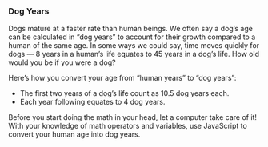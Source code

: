 ### Dog Years
Dogs mature at a faster rate than human beings. We often say a dog’s age can be calculated in “dog years” to account for their growth compared to a human of the same age. In some ways we could say, time moves quickly for dogs — 8 years in a human’s life equates to 45 years in a dog’s life. How old would you be if you were a dog?

Here’s how you convert your age from “human years” to “dog years”:

<ul>
    <li>The first two years of a dog’s life count as 10.5 dog years each.
    </li>
    <li>Each year following equates to 4 dog years.
    </li>
</ul>

Before you start doing the math in your head, let a computer take care of it! With your knowledge of math operators and variables, use JavaScript to convert your human age into dog years.
